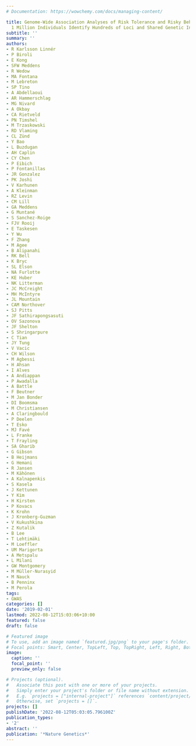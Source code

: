 ```yaml
---
# Documentation: https://wowchemy.com/docs/managing-content/

title: Genome-Wide Association Analyses of Risk Tolerance and Risky Behaviors in over
  1 Million Individuals Identify Hundreds of Loci and Shared Genetic Influences
subtitle: ''
summary: ''
authors:
- R Karlsson Linnér
- P Biroli
- E Kong
- SFW Meddens
- R Wedow
- MA Fontana
- M Lebreton
- SP Tino
- A Abdellaoui
- AR Hammerschlag
- MG Nivard
- A Okbay
- CA Rietveld
- PN Timshel
- M Trzaskowski
- RD Vlaming
- CL Zünd
- Y Bao
- L Buzdugan
- AH Caplin
- CY Chen
- P Eibich
- P Fontanillas
- JR Gonzalez
- PK Joshi
- V Karhunen
- A Kleinman
- RZ Levin
- CM Lill
- GA Meddens
- G Muntané
- S Sanchez-Roige
- FJV Rooij
- E Taskesen
- Y Wu
- F Zhang
- M Agee
- B Alipanahi
- RK Bell
- K Bryc
- SL Elson
- NA Furlotte
- KE Huber
- NK Litterman
- JC McCreight
- MH McIntyre
- JL Mountain
- CAM Northover
- SJ Pitts
- JF Sathirapongsasuti
- OV Sazonova
- JF Shelton
- S Shringarpure
- C Tian
- JY Tung
- V Vacic
- CH Wilson
- M Agbessi
- H Ahsan
- I Alves
- A Andiappan
- P Awadalla
- A Battle
- F Beutner
- M Jan Bonder
- DI Boomsma
- M Christiansen
- A Claringbould
- P Deelen
- T Esko
- MJ Favé
- L Franke
- T Frayling
- SA Gharib
- G Gibson
- B Heijmans
- G Hemani
- R Jansen
- M Kähönen
- A Kalnapenkis
- S Kasela
- J Kettunen
- Y Kim
- H Kirsten
- P Kovacs
- K Krohn
- J Kronberg-Guzman
- V Kukushkina
- Z Kutalik
- B Lee
- T Lehtimäki
- M Loeffler
- UM Marigorta
- A Metspalu
- L Milani
- GW Montgomery
- M Müller-Nurasyid
- M Nauck
- B Penninx
- M Perola
tags:
- GWAS
categories: []
date: '2019-02-01'
lastmod: 2022-08-12T15:03:06+10:00
featured: false
draft: false

# Featured image
# To use, add an image named `featured.jpg/png` to your page's folder.
# Focal points: Smart, Center, TopLeft, Top, TopRight, Left, Right, BottomLeft, Bottom, BottomRight.
image:
  caption: ''
  focal_point: ''
  preview_only: false

# Projects (optional).
#   Associate this post with one or more of your projects.
#   Simply enter your project's folder or file name without extension.
#   E.g. `projects = ["internal-project"]` references `content/project/deep-learning/index.md`.
#   Otherwise, set `projects = []`.
projects: []
publishDate: '2022-08-12T05:03:05.796100Z'
publication_types:
- '2'
abstract: ''
publication: '*Nature Genetics*'
---
```

